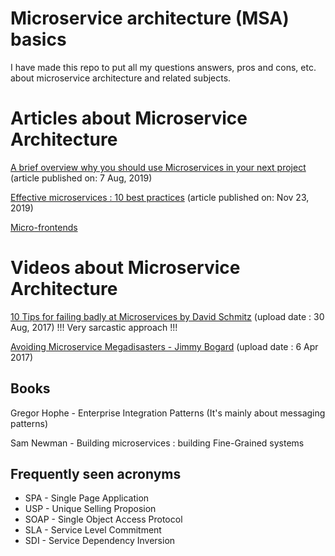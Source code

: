 # Microservice architecture (MSA) basics
I have made this repo to put all my questions answers, pros and cons, etc. about microservice architecture and related subjects.

# Articles about Microservice Architecture
[A brief overview why you should use Microservices in your next project](https://towardsdatascience.com/microservice-architecture-a-brief-overview-and-why-you-should-use-it-in-your-next-project-a17b6e19adfd) (article published on: 7 Aug, 2019)

[Effective microservices : 10 best practices](https://towardsdatascience.com/effective-microservices-10-best-practices-c6e4ba0c6ee2) (article published on: Nov 23, 2019)

[Micro-frontends](https://martinfowler.com/articles/micro-frontends.html)

# Videos about Microservice Architecture
[10 Tips for failing badly at Microservices by David Schmitz](https://www.youtube.com/watch?v=X0tjziAQfNQ) (upload date : 30 Aug, 2017) !!! Very sarcastic approach !!!

[Avoiding Microservice Megadisasters - Jimmy Bogard](https://www.youtube.com/watch?v=gfh-VCTwMw8) (upload date : 6 Apr 2017)

## Books
Gregor Hophe - Enterprise Integration Patterns (It's mainly about messaging patterns)

Sam Newman - Building microservices : building Fine-Grained systems

## Frequently seen acronyms
- SPA - Single Page Application
- USP - Unique Selling Proposion
- SOAP - Single Object Access Protocol
- SLA - Service Level Commitment
- SDI - Service Dependency Inversion
